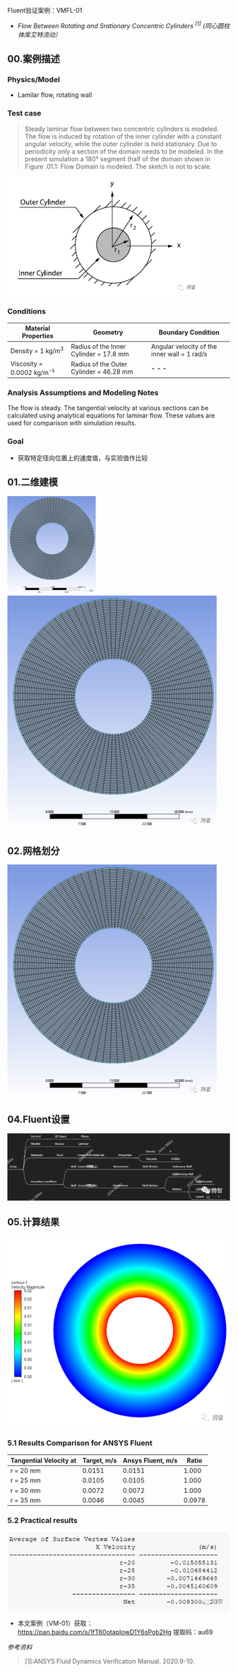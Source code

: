 Fluent验证案例：VMFL-01

- *Flow Between Rotating and Srationary Concentric Cylinders <sup>[1]</sup>*
*(同心圆柱体库艾特流动）*

## 00.案例描述

### Physics/Model

- Lamilar flow, rotating wall

### Test case
>Steady laminar flow between two concentric cylinders is modeled. The flow is induced by rotation of the inner cylinder with a constant angular velocity, while the outer cylinder is held stationary. Due to periodicity only a section of the domain needs to be modeled. In the present simulation a 180° segment (half of the domain shown in Figure .01.1: Flow Domain is modeled. The sketch is not to scale.

![Figure .01.1:Flow Domain](images/vm-image01/1.jpg)


### Conditions

Material Properties | Geometry | Boundary Condition
--------------------|----------|-------------------
Density = 1 kg/m<sup>3</sup> | Radius of the Inner Cylinder = 17.8 mm | Angular velocity of the inner wall = 1 rad/s
Viscosity = 0.0002 kg/m<sup>-s</sup> | Radius of the Outer Cylinder = 46.28 mm| **- -  -**

### Analysis Assumptions and Modeling Notes
The flow is steady. The tangential velocity at various sections can be calculated using analytical equations for laminar flow. These values are used for comparison with simulation results.

### Goal

+ 获取特定径向位置上的速度值，与实验值作比较

## 01.二维建模

<!--![SCDM中: 二维模型](images/vm-image01/2.jpg)
-->

<img src="https://github.com/lifelongrun/Fluent-Verification/raw/main/images/vm-image01/3.jpg" width="200px">

<img src="https://github.com/lifelongrun/Fluent-Verification/raw/main/images/vm-image01/3.jpg">

## 02.网格划分

![Mesh: 网格划分](images/vm-image01/3.jpg)

## 04.Fluent设置

![Fluent参数设置要点](images/vm-image01/4.jpg)

## 05.计算结果

![Plot: 速度分布](images/vm-image01/5.jpg)


### 5.1 Results Comparison for ANSYS Fluent

Tangential Velocity at | Target, m/s | Ansys Fluent, m/s | Ratio
----------------------|--------------|------------------|-------
r = 20 mm | 0.0151 | 0.0151 | 1.000 |
r = 25 mm | 0.0105 | 0.0105 | 1.000 |
r = 30 mm | 0.0072 | 0.0072 | 1.000 |
r = 35 mm | 0.0046 | 0.0045 | 0.0978 |
### 5.2 Practical results

![结果输出](images/vm-image01/6.jpg)

- 本文案例（VM-01）获取：https://pan.baidu.com/s/1fT60otapIowD1Y6sPob2Hg
提取码：au69

*参考资料*

>[1]:ANSYS Fluid Dynamics Verification Manual. 2020:9-10.
